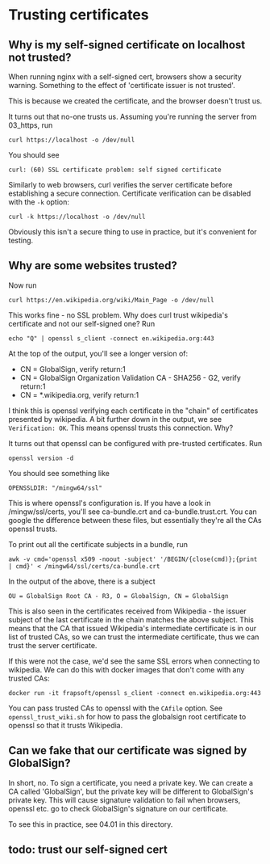 # Trusting certificates

## Why is my self-signed certificate on localhost not trusted?

When running nginx with a self-signed cert, browsers show a security warning.
Something to the effect of 'certificate issuer is not trusted'.

This is because we created the certificate, and the browser doesn't trust us.

It turns out that no-one trusts us. Assuming you're running the server from
03_https, run

`curl https://localhost -o /dev/null`

You should see

`curl: (60) SSL certificate problem: self signed certificate`

Similarly to web browsers, curl verifies the server certificate before 
establishing a secure connection. Certificate verification can be disabled 
with the `-k` option:

`curl -k https://localhost -o /dev/null`

Obviously this isn't a secure thing to use in practice, but it's convenient
for testing.

## Why are some websites trusted?

Now run

`curl https://en.wikipedia.org/wiki/Main_Page -o /dev/null`

This works fine - no SSL problem. Why does curl trust wikipedia's
certificate and not our self-signed one? Run

`echo "Q" | openssl s_client -connect en.wikipedia.org:443`

At the top of the output, you'll see a longer version of:

- CN = GlobalSign, verify return:1
- CN = GlobalSign Organization Validation CA - SHA256 - G2, verify return:1
- CN = *.wikipedia.org, verify return:1

I think this is openssl verifying each certificate in the "chain" of 
certificates presented by wikipedia. A bit further down in the output,
we see `Verification: OK`. This means openssl trusts this connection.
Why?

It turns out that openssl can be configured with pre-trusted certificates.
Run

`openssl version -d`

You should see something like 

`OPENSSLDIR: "/mingw64/ssl"`

This is where openssl's configuration is. If you have a look in
/mingw/ssl/certs, you'll see ca-bundle.crt and ca-bundle.trust.crt. You
can google the difference between these files, but essentially they're
all the CAs openssl trusts.

To print out all the certificate subjects in a bundle, run

`awk -v cmd='openssl x509 -noout -subject' '/BEGIN/{close(cmd)};{print | cmd}' < /mingw64/ssl/certs/ca-bundle.crt`

In the output of the above, there is a subject

`OU = GlobalSign Root CA - R3, O = GlobalSign, CN = GlobalSign`

This is also seen in the certificates received from Wikipedia -
the issuer subject of the last certificate in the chain matches
the above subject. This means that the CA that issued Wikipedia's
intermediate certificate is in our list of trusted CAs, so we
can trust the intermediate certificate, thus we can trust the
server certificate.

If this were not the case, we'd see the same SSL errors when
connecting to wikipedia. We can do this with docker images that
don't come with any trusted CAs:

`docker run -it frapsoft/openssl s_client -connect en.wikipedia.org:443`

You can pass trusted CAs to openssl with the `CAfile` option. See
`openssl_trust_wiki.sh` for how to pass the globalsign root certificate
to openssl so that it trusts Wikipedia.

## Can we fake that our certificate was signed by GlobalSign?

In short, no. To sign a certificate, you need a private key. We can create
a CA called 'GlobalSign', but the private key will be different to GlobalSign's
private key. This will cause signature validation to fail when browsers, openssl
etc. go to check GlobalSign's signature on our certificate.

To see this in practice, see 04.01 in this directory.

## todo: trust our self-signed cert